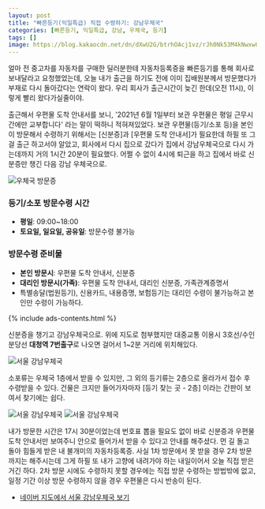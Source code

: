 ```yaml
---
layout: post
title: "빠른등기(익일특급) 직접 수령하기: 강남우체국"
categories: [빠른등기, 익일특급, 강남, 우체국, 등기]
tags: []
image: https://blog.kakaocdn.net/dn/dXwU2G/btrhOAcj1vz/rJh0Nk53M4kNwxw8oFa8o0/img.png
---
```


얼마 전 중고차를 자동차를 구매한 딜러분한테 자동차등록증을 빠른등기를 통해 회사로 보내달라고 요청했었는데, 오늘 내가 출근을 하기도 전에 이미 집배원분께서 방문했다가 부재로 다시 돌아갔다는 연락이 왔다. 우리 회사가 출근시간이 늦긴 한데(오전 11시), 이렇게 빨리 왔다가실줄이야.

출근해서 우편물 도착 안내서를 보니, '2021년 6월 1일부터 보관 우편물은 평일 근무시간에만 교부합니다' 라는 말이 떡하니 적혀져있었다. 보관 우편물(등기/소포 등)을 본인이 방문해서 수령하기 위해서는 [신분증]과 [우편물 도착 안내서]가 필요한데 하필 또 그걸 출근 하고서야 알았고, 회사에서 다시 집으로 갔다가 집에서 강남우체국으로 다시 가는데까지 거의 1시간 20분이 필요했다. 어쩔 수 없이 4시에 퇴근을 하고 집에서 바로 신분증만 챙긴 다음 강남 우체국으로.

![우체국 방문증](https://blog.kakaocdn.net/dn/cIQ7Fb/btrhNpoN1HH/zkIM0SAiCSHZAEHElu9ds1/img.png)​

### 등기/소포 방문수령 시간

- **평일**: 09:00~18:00
- **토요일, 일요일, 공유일**: 방문수령 불가능

### 방문수령 준비물

- **본인 방문시**: 우편물 도착 안내서, 신분증
- **대리인 방문시(가족)**: 우편물 도착 안내서, 대리인 신분증, 가족관계증명서
- 특별송달(법원등기), 신용카드, 내용증명, 보험등기는 대리인 수령이 불가능하고 본인만 수령이 가능하다.

{% include ads-contents.html %}

신분증을 챙기고 강남우체국으로. 위에 지도로 첨부했지만 대중교통 이용시 3호선/수인분당선 **대청역 7번출구**로 나오면 걸어서 1~2분 거리에 위치해있다.

![서울 강남우체국](https://blog.kakaocdn.net/dn/lLA0h/btrhKtzbLuA/UEqOWJSkga7kpEd8ov0lQK/img.png)

소포류는 우체국 1층에서 받을 수 있지만, 그 외의 등기류는 2층으로 올라가서 접수 후 수령받을 수 있다. 건물은 크지만 들어가자마자 [등기 찾는 곳 - 2층] 이라는 간판이 보여서 찾기에는 쉽다.

![서울 강남우체국](https://blog.kakaocdn.net/dn/dXwU2G/btrhOAcj1vz/rJh0Nk53M4kNwxw8oFa8o0/img.png)
![서울 강남우체국](https://blog.kakaocdn.net/dn/vVScT/btrhMJ8LlZR/qwSY5THBkI3DzGZjl3aux0/img.png)

내가 방문한 시간은 17시 30분이었는데 번호표 뽑을 필요도 없이 바로 신분증과 우편물 도착 안내서만 보여주니 안으로 들어가서 받을 수 있다고 안내를 해주셨다. 먼 길 돌고 돌아 힘들게 받은 내 불개미의 자동차등록증. 사실 1차 방문에서 못 받을 경우 2차 방문까지는 해주시는데 그게 하필 또 내가 고향에 내려가야 하는 내일이어서 오늘 직접 받은 거긴 하다. 2차 방문 시에도 수령하지 못할 경우에는 직접 방문 수령하는 방법밖에 없고, 일정 기간 이상 방문 수령하지 않을 경우 우편물은 다시 반송이 된다.

- [네이버 지도에서 서울 강남우체국 보기](http://naver.me/FyexuquZ)
